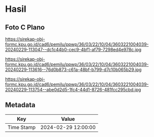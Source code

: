 # Hasil

## Foto C Plano

https://sirekap-obj-formc.kpu.go.id/cad6/pemilu/ppwp/36/03/22/10/04/3603221004039-20240229-113047--dc1c44b0-cec9-4bf1-af79-7298ed4e978c.jpg

https://sirekap-obj-formc.kpu.go.id/cad6/pemilu/ppwp/36/03/22/10/04/3603221004039-20240229-113616--76d0b873-c61a-48bf-b799-d7c10b065b29.jpg

https://sirekap-obj-formc.kpu.go.id/cad6/pemilu/ppwp/36/03/22/10/04/3603221004039-20240229-113754--abe0d2d5-1fc4-44d1-8726-481fcc295cbd.jpg


## Metadata

| Key        | Value               |
| ---------- | ------------------- |
| Time Stamp | 2024-02-29 12:00:00 |



